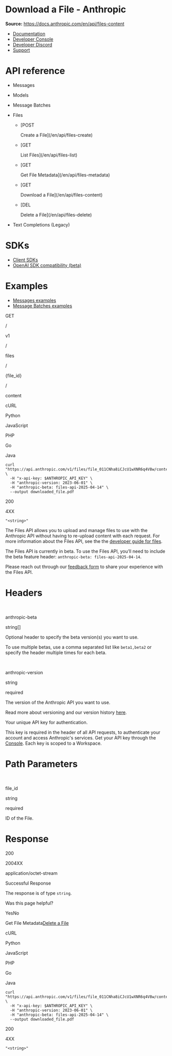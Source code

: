# Download a File - Anthropic

**Source:** https://docs.anthropic.com/en/api/files-content

- [Documentation](/en/home)
- [Developer Console](https://console.anthropic.com/)
- [Developer Discord](https://www.anthropic.com/discord)
- [Support](https://support.anthropic.com/)

# API reference

* Messages
* Models
* Message Batches
* Files

  + [POST

    Create a File](/en/api/files-create)
  + [GET

    List Files](/en/api/files-list)
  + [GET

    Get File Metadata](/en/api/files-metadata)
  + [GET

    Download a File](/en/api/files-content)
  + [DEL

    Delete a File](/en/api/files-delete)
* Text Completions (Legacy)

# SDKs

* [Client SDKs](/en/api/client-sdks)
* [OpenAI SDK compatibility (beta)](/en/api/openai-sdk)

# Examples

* [Messages examples](/en/api/messages-examples)
* [Message Batches examples](/en/api/messages-batch-examples)

GET

/

v1

/

files

/

{file\_id}

/

content

cURL

Python

JavaScript

PHP

Go

Java

```
curl "https://api.anthropic.com/v1/files/file_011CNha8iCJcU1wXNR6q4V8w/content" \
  -H "x-api-key: $ANTHROPIC_API_KEY" \
  -H "anthropic-version: 2023-06-01" \
  -H "anthropic-beta: files-api-2025-04-14" \
  --output downloaded_file.pdf
```

200

4XX

```
"<string>"
```

The Files API allows you to upload and manage files to use with the Anthropic API without having to re-upload content with each request. For more information about the Files API, see the the [developer guide for files](/en/docs/build-with-claude/files).

The Files API is currently in beta. To use the Files API, you’ll need to include the beta feature header: `anthropic-beta: files-api-2025-04-14`.

Please reach out through our [feedback form](https://forms.gle/tisHyierGwgN4DUE9) to share your experience with the Files API.

# Headers

[​](#parameter-anthropic-beta)

anthropic-beta

string[]

Optional header to specify the beta version(s) you want to use.

To use multiple betas, use a comma separated list like `beta1,beta2` or specify the header multiple times for each beta.

[​](#parameter-anthropic-version)

anthropic-version

string

required

The version of the Anthropic API you want to use.

Read more about versioning and our version history [here](https://docs.anthropic.com/en/api/versioning).

Your unique API key for authentication.

This key is required in the header of all API requests, to authenticate your account and access Anthropic's services. Get your API key through the [Console](https://console.anthropic.com/settings/keys). Each key is scoped to a Workspace.

# Path Parameters

[​](#parameter-file-id)

file\_id

string

required

ID of the File.

# Response

200

2004XX

application/octet-stream

Successful Response

The response is of type `string`.

Was this page helpful?

YesNo

Get File Metadata[Delete a File](/en/api/files-delete)

cURL

Python

JavaScript

PHP

Go

Java

```
curl "https://api.anthropic.com/v1/files/file_011CNha8iCJcU1wXNR6q4V8w/content" \
  -H "x-api-key: $ANTHROPIC_API_KEY" \
  -H "anthropic-version: 2023-06-01" \
  -H "anthropic-beta: files-api-2025-04-14" \
  --output downloaded_file.pdf
```

200

4XX

```
"<string>"
```
